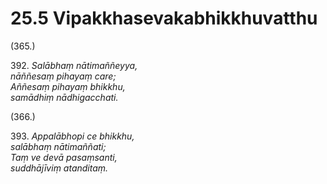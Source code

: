 

# 25.5 Vipakkhasevakabhikkhuvatthu



(365.)

392\. _Salābhaṃ nātimaññeyya,_  
_nāññesaṃ pihayaṃ care;_  
_Aññesaṃ pihayaṃ bhikkhu,_  
_samādhiṃ nādhigacchati._  


(366.)

393\. _Appalābhopi ce bhikkhu,_  
_salābhaṃ nātimaññati;_  
_Taṃ ve devā pasaṃsanti,_  
_suddhājīviṃ atanditaṃ._  





